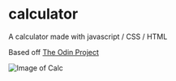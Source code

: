 # calculator

A calculator made with javascript / CSS / HTML

Based off [The Odin Project](https://www.theodinproject.com/lessons/foundations-calculator)

![Image of Calc]([https://media.giphy.com/media/vFKqnCdLPNOKc/giphy.gif](https://github.com/boomyville/calculator/blob/main/calc.gif?raw=true))
